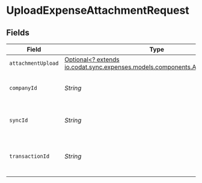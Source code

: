 # UploadExpenseAttachmentRequest


## Fields

| Field                                                                                                                        | Type                                                                                                                         | Required                                                                                                                     | Description                                                                                                                  | Example                                                                                                                      |
| ---------------------------------------------------------------------------------------------------------------------------- | ---------------------------------------------------------------------------------------------------------------------------- | ---------------------------------------------------------------------------------------------------------------------------- | ---------------------------------------------------------------------------------------------------------------------------- | ---------------------------------------------------------------------------------------------------------------------------- |
| `attachmentUpload`                                                                                                           | [Optional<? extends io.codat.sync.expenses.models.components.AttachmentUpload>](../../models/components/AttachmentUpload.md) | :heavy_minus_sign:                                                                                                           | N/A                                                                                                                          |                                                                                                                              |
| `companyId`                                                                                                                  | *String*                                                                                                                     | :heavy_check_mark:                                                                                                           | Unique identifier for a company.                                                                                             | 8a210b68-6988-11ed-a1eb-0242ac120002                                                                                         |
| `syncId`                                                                                                                     | *String*                                                                                                                     | :heavy_check_mark:                                                                                                           | Unique identifier for a sync.                                                                                                | 6fb40d5e-b13e-11ed-afa1-0242ac120002                                                                                         |
| `transactionId`                                                                                                              | *String*                                                                                                                     | :heavy_check_mark:                                                                                                           | The unique identifier for your SMB's transaction.                                                                            | 336694d8-2dca-4cb5-a28d-3ccb83e55eee                                                                                         |